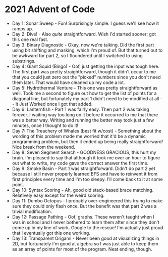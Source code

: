 # 2021 Advent of Code

* Day 1: Sonar Sweep - Fun! Surprisingly simple. I guess we'll see how it ramps up.
* Day 2: Dive! - Also _quite_ straightforward. Wish I'd started sooner; got this one real fast.
* Day 3: Binary Diagnostic - Okay, now we're talking. Did the first part using bit shifting and masking, which I'm proud of. But that turned out to be awkward for part 2, so I floundered until I switched to using substrings.
* Day 4: Giant Squid (Bingo) - Oof, just getting the input was tough here. The first part was pretty straightforward, though it didn't occur to me that you could just zero out the "picked" numbers since you don't need them later. That would have cleaned up my code a lot.
* Day 5: Hydrothermal Venture - This one was pretty straightforward as well. Took me a second to figure out how to get the list of points for a diagonal line, but fortunately my part 1 didn't need to be modified at all -- it Just Worked once I got that added.
* Day 6: Lanternfish - Part 1 was fairly easy. Then part 2 was taking forever. I waiting way too long on it before it occurred to me that there was a better way. Writing and running the better way took just a few minutes, once I thought to do it!
* Day 7: The Treachery of Whales (best fit w/cost) - Something about the wording of this problem made me worried that it'd be a dynamic programming problem, but then it ended up being really straightforward! Nice break from the weekend.
* Day 8: Seven Segment Search - GOODNESS GRACIOUS, this hurt my brain. I'm pleased to say that although it took me over an hour to figure out what to write, my code gave the correct answer the first time.
* Day 9: Smoke Basin - Part 1 was straightforward. Didn't do part 2 yet because I still never properly learned BFS and have to reinvent it from first principles every time and I'm too sleepy. I'll come back to it at some point.
* Day 10: Syntax Scoring - Ah, good old stack-based brace matching. Relatively easy except for the weird scoring.
* Day 11: Dumbo Octopus - I probably over-engineered this trying to make sure they could only flash once. But the benefit was that part 2 was a trivial modification.
* Day 12: Passage Pathing - Oof, graphs. These weren't taught when I was in school and I never bothered to learn them after since they don't come up in my line of work. Google to the rescue! I'm actually just proud that I eventually got this one working.
* Day 13: Transparent Origami - Never been good at visualizing things in 2D, but fortunately I'm good at algebra so I was just able to keep them as an array of points for most of the program. Neat ending, though.
